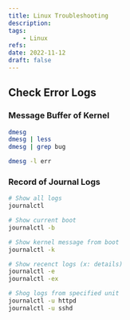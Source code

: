 ```yaml
---
title: Linux Troubleshooting
description: 
tags:
    - Linux
refs:
date: 2022-11-12
draft: false
---
```


## Check Error Logs

### Message Buffer of Kernel

```sh
dmesg
dmesg | less
dmesg | grep bug

dmesg -l err
```

### Record of Journal Logs

```sh
# Show all logs
journalctl

# Show current boot
journalctl -b

# Show kernel message from boot
journalctl -k

# Show recenct logs (x: details)
journalctl -e
journalctl -ex

# Shog logs from specified unit
journalctl -u httpd
journalctl -u sshd
```
